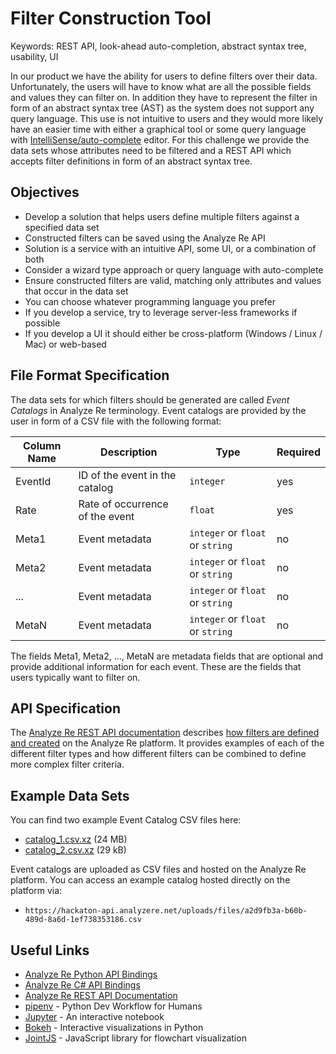 # Filter Construction Tool

Keywords: REST API, look-ahead auto-completion, abstract syntax tree, usability, UI

In our product we have the ability for users to define filters over their
data. Unfortunately, the users will have to know what are all the possible
fields and values they can filter on. In addition they have to represent
the filter in form of an abstract syntax tree (AST) as the system does not
support any query language. This use is not intuitive to users and they
would more likely have an easier time with either a graphical tool or some
query language with [IntelliSense/auto-complete](https://en.wikipedia.org/wiki/Intelligent_code_completion) editor. For this challenge
we provide the data sets whose attributes need to be filtered and a REST
API which accepts filter definitions in form of an abstract syntax tree.

## Objectives

- Develop a solution that helps users define multiple filters against a
  specified data set
- Constructed filters can be saved using the Analyze Re API
- Solution is a service with an intuitive API, some UI, or a combination of both
- Consider a wizard type approach or query language with auto-complete
- Ensure constructed filters are valid, matching only attributes and values that
  occur in the data set
- You can choose whatever programming language you prefer
- If you develop a service, try to leverage server-less frameworks if possible
- If you develop a UI it should either be cross-platform (Windows / Linux / Mac)
  or web-based

## File Format Specification

The data sets for which filters should be generated are called *Event Catalogs*
in Analyze Re terminology. Event catalogs are provided by the user in form of a CSV file with the following format:

| Column Name | Description                     | Type                             | Required |
|-------------|---------------------------------|----------------------------------|----------|
| EventId     | ID of the event in the catalog  | `integer`                        | yes      |
| Rate        | Rate of occurrence of the event | `float`                          | yes      |
| Meta1       | Event metadata                  | `integer` or `float` or `string` | no       |
| Meta2       | Event metadata                  | `integer` or `float` or `string` | no       |
| ...         | Event metadata                  | `integer` or `float` or `string` | no       |
| MetaN       | Event metadata                  | `integer` or `float` or `string` | no       |

The fields Meta1, Meta2, ..., MetaN are metadata fields that are optional and provide additional information for each event. These are the fields that users typically want to filter on.

## API Specification

The [Analyze Re REST API documentation](http://docs.analyzere.net/) describes
[how filters are defined and created](http://docs.analyzere.net/#loss-filters)
on the Analyze Re platform. It provides examples of each of the different filter
types and how different filters can be combined to define more complex filter
criteria.

## Example Data Sets

You can find two example Event Catalog CSV files
here:

- [catalog_1.csv.xz](catalog_1.csv.xz) (24 MB)
- [catalog_2.csv.xz](catalog_2.csv.xz) (29 kB)

Event catalogs are uploaded as CSV files and hosted on the Analyze Re platform.
You can access an example catalog hosted directly on the platform via:

- `https://hackaton-api.analyzere.net/uploads/files/a2d9fb3a-b60b-489d-8a6d-1ef738353186.csv`

## Useful Links

- [Analyze Re Python API Bindings](https://github.com/analyzere/analyzere-python)
- [Analyze Re C# API Bindings](https://www.nuget.org/packages/AnalyzeRe.Client/)
- [Analyze Re REST API Documentation](http://docs.analyzere.net/)
- [pipenv](https://pipenv.readthedocs.io/en/latest/) - Python Dev Workflow for Humans
- [Jupyter](https://jupyter.org/) - An interactive notebook
- [Bokeh](https://bokeh.pydata.org/en/latest/) - Interactive visualizations in Python
- [JointJS](https://www.jointjs.com/) - JavaScript library for flowchart visualization
